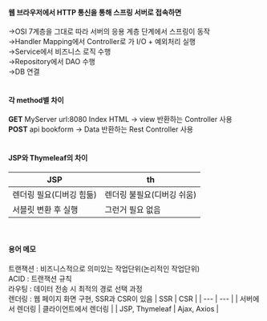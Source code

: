 #### 웹 브라우저에서 HTTP 통신을 통해 스프링 서버로 접속하면
→OSI 7계층을 그대로 따라 서버의 응용 계층 단계에서 스프링이 동작<br>
→Handler Mapping에서 Controller로 가 I/O + 예외처리 실행<br>
→Service에서 비즈니스 로직 수행<br>
→Repository에서 DAO 수행<br>
→DB 연결<br><br>

#### 각 method별 차이
**GET** MyServer url:8080 Index HTML → view 반환하는 Controller 사용<br>
**POST** api bookform → Data 반환하는 Rest Controller 사용<br><br>


#### JSP와 Thymeleaf의 차이
| JSP | th |
| --- | --- | 
| 렌더링 필요(디버깅 힘듦) | 렌더링 불필요(디버깅 쉬움) |
| 서블릿 변환 후 실행 | 그런거 필요 없음 |

<br>

#### 용어 메모
트랜잭션 : 비즈니스적으로 의미있는 작업단위(논리적인 작업단위)<br>
ACID : 트랜잭션 규칙<br>
라우팅 : 데이터 전송 시 최적의 경로 선택 과정<br>
렌더링 : 웹 페이지 화면 구현, SSR과 CSR이 있음
| SSR | CSR |
| --- | --- |
| 서버에서 렌더링 | 클라이언트에서 렌더링 |
| JSP, Thymeleaf | Ajax, Axios |